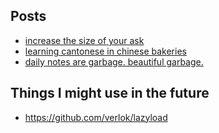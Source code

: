 ## Posts

<!-- TOC -->
<ul>
<li><a href="posts/47-increase-the-size-of-your-ask.md">increase the size of your ask</a></li>
<li><a href="posts/48-chinese-bakeries-vs-flashcards.md">learning cantonese in chinese bakeries</a></li>
<li><a href="posts/49-daily-notes-are-garbage.md">daily notes are garbage. beautiful garbage.</a></li>
</ul>
<!-- ENDTOC -->

## Things I might use in the future

* https://github.com/verlok/lazyload





